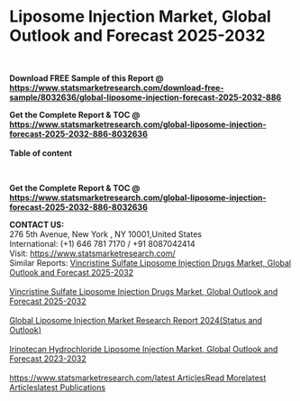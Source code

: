 <h1>Liposome Injection Market, Global Outlook and Forecast 2025-2032</h1><br/><p><strong>Download FREE Sample of this Report @ <a href="https://www.statsmarketresearch.com/download-free-sample/8032636/global-liposome-injection-forecast-2025-2032-886">https://www.statsmarketresearch.com/download-free-sample/8032636/global-liposome-injection-forecast-2025-2032-886</a></strong></p><div><b>Get the Complete Report & TOC @ <a href="https://www.statsmarketresearch.com/global-liposome-injection-forecast-2025-2032-886-8032636">https://www.statsmarketresearch.com/global-liposome-injection-forecast-2025-2032-886-8032636</a></b></div><br><b>Table of content</b><p><br><div><b>Get the Complete Report & TOC @ <a href="https://www.statsmarketresearch.com/global-liposome-injection-forecast-2025-2032-886-8032636">https://www.statsmarketresearch.com/global-liposome-injection-forecast-2025-2032-886-8032636</a></b></div></p> <b>CONTACT US:</b><br>276 5th Avenue, New York , NY 10001,United States<br>International: (+1) 646 781 7170 / +91 8087042414<br>Visit: <a href="https://www.statsmarketresearch.com/">https://www.statsmarketresearch.com/</a><br>Similar Reports: <a href="https://www.statsmarketresearch.com/global-liposome-injection-forecast-2025-2032-886-8032636">Vincristine Sulfate Liposome Injection Drugs Market, Global Outlook and Forecast 2025-2032</a><br/><br/><a href="https://www.statsmarketresearch.com/global-liposome-injection-forecast-2025-2032-886-8032636">Vincristine Sulfate Liposome Injection Drugs Market, Global Outlook and Forecast 2025-2032</a><br/><br/><a href="https://www.statsmarketresearch.com/global-liposome-injection-forecast-2025-2032-886-8032636">Global Liposome Injection Market Research Report 2024(Status and Outlook)</a><br/><br/><a href="https://www.statsmarketresearch.com/global-liposome-injection-forecast-2025-2032-886-8032636">Irinotecan Hydrochloride Liposome Injection Market, Global Outlook and Forecast 2023-2032</a><br/><br/><a href="https://gyeongbokgung.com">https://www.statsmarketresearch.com/</a><a href="https://hallyeomaritime.com">latest Articles</a><a href="https://jingwansa.com">Read More</a><a href=https://nguoiviet.jp/">latest Articles</a><a href="https://www.intelmarketresearch.com/">latest Publications</a>